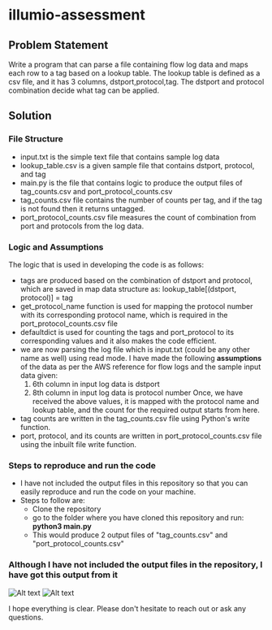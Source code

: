 # illumio-assessment

## Problem Statement
Write a program that can parse a file containing flow log data and maps each row to a tag based on a lookup table. The lookup table is defined as a csv file, and it has 3 columns, dstport,protocol,tag. The dstport and protocol combination decide what tag can be applied.   

## Solution

### File Structure
- input.txt is the simple text file that contains sample log data
- lookup_table.csv is a given sample file that contains dstport, protocol, and tag
- main.py is the file that contains logic to produce the output files of tag_counts.csv and port_protocol_counts.csv
- tag_counts.csv file contains the number of counts per tag, and if the tag is not found then it returns untagged.
- port_protocol_counts.csv file measures the count of combination from port and protocols from the log data.

### Logic and Assumptions
The logic that is used in developing the code is as follows:
- tags are produced based on the combination of dstport and protocol, which are saved in map data structure as:
    lookup_table[(dstport, protocol)] = tag
- get_protocol_name function is used for mapping the protocol number with its corresponding protocol name, which is required in the port_protocol_counts.csv file
- defaultdict is used for counting the tags and port_protocol to its corresponding values and it also makes the code efficient.
- we are now parsing the log file which is input.txt (could be any other name as well) using read mode. 
  I have made the following **assumptions** of the data as per the AWS reference for flow logs and the sample input data given:
    1. 6th column in input log data is dstport
    2. 8th column in input log data is protocol number
  Once, we have received the above values, it is mapped with the protocol name and lookup table, and the count for the required output starts from here.
- tag counts are written in the tag_counts.csv file using Python's write function.
- port, protocol, and its counts are written in port_protocol_counts.csv file using the inbuilt file write function.

### Steps to reproduce and run the code
- I have not included the output files in this repository so that you can easily reproduce and run the code on your machine.
- Steps to follow are:
  - Clone the repository
  - go to the folder where you have cloned this repository and run:
    **python3 main.py**
  - This would produce 2 output files of "tag_counts.csv" and "port_protocol_counts.csv"

### Although I have not included the output files in the repository, I have got this output from it
![Alt text](https://github.com/user-attachments/assets/e454ad61-d67e-4b99-8224-66208cb743c5)
![Alt text](https://github.com/user-attachments/assets/cfd44f9b-398f-40f4-8527-3c3dc4be2c4e)

I hope everything is clear. Please don't hesitate to reach out or ask any questions.
